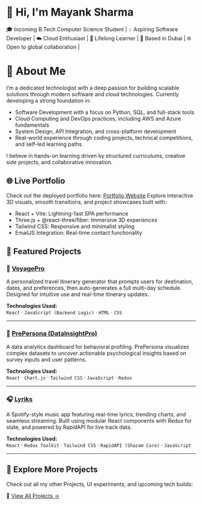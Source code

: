 # 👋 Hi, I'm Mayank Sharma
🎓 Incoming B.Tech Computer Science Student | 💡 Aspiring Software Developer |  ☁️ Cloud Enthusiast |  🧠 Lifelong Learner | 
📍 Based in Dubai |  🌐 Open to global collaboration |


# 🧠 About Me
I’m a dedicated technologist with a deep passion for building scalable solutions through modern software and cloud technologies. Currently developing a strong foundation in:
- Software Development with a focus on Python, SQL, and full-stack tools
- Cloud Computing and DevOps practices, including AWS and Azure fundamentals
- System Design, API Integration, and cross-platform development
- Real-world experience through coding projects, technical competitions, and self-led learning paths
  
I believe in hands-on learning driven by structured curriculums, creative side projects, and collaborative innovation.

## 🌐 Live Portfolio
Check out the deployed portfolio here: [Portfolio Website](https://helpful-malabi-05470f.netlify.app/)
Explore interactive 3D visuals, smooth transitions, and project showcases built with:
- React + Vite: Lightning-fast SPA performance
- Three.js + @react-three/fiber: Immersive 3D experiences
- Tailwind CSS: Responsive and minimalist styling
- EmailJS Integration: Real-time contact functionality



## 🚀 Featured Projects

### 🎒 [VoyagePro](https://github.com/mxyxnk518/Projects/tree/main/voyagerpro-main/voyagerpro-main)
A personalized travel itinerary generator that prompts users for destination, dates, and preferences, then auto-generates a full multi-day schedule. Designed for intuitive use and real-time itinerary updates.

**Technologies Used:**  
`React` · `JavaScript (Backend Logic)` · `HTML` · `CSS`

---

### 🧠 [PrePersona (DataInsightPro)](https://github.com/mxyxnk518/Projects/tree/main/DataInsightPro)
A data analytics dashboard for behavioral profiling. PrePersona visualizes complex datasets to uncover actionable psychological insights based on survey inputs and user patterns.

**Technologies Used:**  
`React` · `Chart.js` · `Tailwind CSS` · `JavaScript` · `Redux`

---

### 🎧 [Lyriks](https://github.com/mxyxnk518/Projects/tree/main/project_music_player-main)
A Spotify-style music app featuring real-time lyrics, trending charts, and seamless streaming. Built using modular React components with Redux for state, and powered by RapidAPI for live track data.

**Technologies Used:**  
`React` · `Redux Toolkit` · `Tailwind CSS` · `RapidAPI (Shazam Core)` · `JavaScript`

---

## 🧭 Explore More Projects  
Check out all my other Projects, UI experiments, and upcoming tech builds:

🔗 [View All Projects →](https://github.com/mxyxnk518/Projects)





